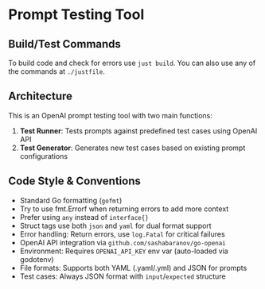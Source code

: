 # Prompt Testing Tool

## Build/Test Commands
To build code and check for errors use `just build`.
You can also use any of the commands at `./justfile`.

## Architecture
This is an OpenAI prompt testing tool with two main functions:
1. **Test Runner**: Tests prompts against predefined test cases using OpenAI API
2. **Test Generator**: Generates new test cases based on existing prompt configurations

## Code Style & Conventions
- Standard Go formatting (`gofmt`)
- Try to use fmt.Errorf when returning errors to add more context
- Prefer using `any` instead of `interface{}`
- Struct tags use both `json` and `yaml` for dual format support
- Error handling: Return errors, use `log.Fatal` for critical failures
- OpenAI API integration via `github.com/sashabaranov/go-openai`
- Environment: Requires `OPENAI_API_KEY` env var (auto-loaded via godotenv)
- File formats: Supports both YAML (.yaml/.yml) and JSON for prompts
- Test cases: Always JSON format with `input`/`expected` structure
